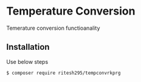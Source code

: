 # Temperature Conversion
Temerature conversion functioanality

## Installation
Use below steps

```
$ composer require ritesh295/tempconvrkprg

```